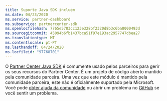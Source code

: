 ```yaml
---
title: Suporte Java SDK incluem
ms.date: 04/23/2020
ms.service: partner-dashboard
ms.subservice: partnercenter-sdk
ms.openlocfilehash: 7765e5783cc123e328bf2320d8b3c6ba8000493d
ms.sourcegitcommit: 45094b6fb1437bca51f97e193ac2957747dbea27
ms.translationtype: MT
ms.contentlocale: pt-PT
ms.lasthandoff: 04/24/2020
ms.locfileid: "97768701"
---
```

O [Partner Center Java SDK](https://github.com/microsoft/partner-center-java) é comumente usado pelos parceiros para gerir os seus recursos do Partner Center. É um projeto de código aberto mantido pela comunidade parceira. Uma vez que este módulo é mantido pela comunidade parceira, este não é oficialmente suportado pela Microsoft. Você pode [obter ajuda da comunidade](https://stackoverflow.com/questions/tagged/partner+center) ou abrir um problema no [GitHub](https://github.com/microsoft/partner-center-java/issues) se você sentir um problema.
